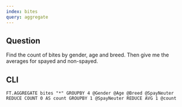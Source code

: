 ```yaml
---
index: bites
query: aggregate
---
```


## Question

Find the count of bites by gender, age and breed. Then give me the averages for spayed and non-spayed.

## CLI

```
FT.AGGREGATE bites "*" GROUPBY 4 @Gender @Age @Breed @SpayNeuter REDUCE COUNT 0 AS count GROUPBY 1 @SpayNeuter REDUCE AVG 1 @count
```